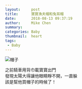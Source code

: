 ```yaml
---
layout:     post
title:      寶寶漁夫帽和兔耳帽
date:       2018-08-13 09:37:19
author:     Mike Chen
summary:    
categories: Baby
thumbnail:  heart
tags:
 - Baby
---
```


![帽子](https://i.imgur.com/tXOu5Bh.png)

之前騎車用背巾載寶寶出門<br>
發現太陽大得讓他眼睛睜不開，一直躲<br>
該是幫他買帽子的時候了！
 